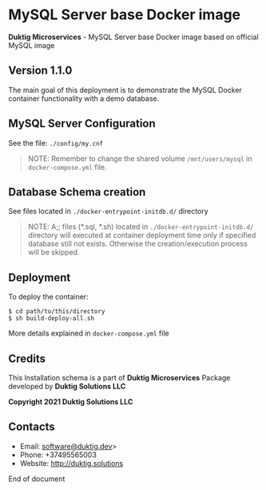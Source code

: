 # MySQL Server base Docker image

**Duktig Microservices** - MySQL Server base Docker image based on official MySQL image

## Version 1.1.0

The main goal of this deployment is to demonstrate the MySQL Docker container functionality with a demo database.

## MySQL Server Configuration

See the file: `./config/my.cnf`

> NOTE: Remember to change the shared volume `/mnt/users/mysql` in `docker-compose.yml` file. 

## Database Schema creation

See files located in `./docker-entrypoint-initdb.d/` directory

> NOTE: A;; files (*.sql, *.sh) located in `./docker-entrypoint-initdb.d/` directory will executed at container deployment time only if specified database still not exists. Otherwise the creation/execution process will be skipped.

## Deployment 

To deploy the container:

    $ cd path/to/this/directory
    $ sh build-deploy-all.sh

More details explained in `docker-compose.yml` file

## Credits

This Installation schema is a part of **Duktig Microservices** Package developed by **Duktig Solutions LLC**

**Copyright 2021 Duktig Solutions LLC**

## Contacts

- Email: software@duktig.dev>
- Phone: +37495565003
- Website: http://duktig.solutions

End of document
